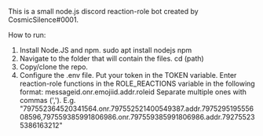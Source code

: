 This is a small node.js discord reaction-role bot created by CosmicSilence#0001.

How to run:
1. Install Node.JS and npm.
sudo apt install nodejs npm
2. Navigate to the folder that will contain the files.
cd (path)
3. Copy/clone the repo.
4. Configure the .env file.
Put your token in the TOKEN variable.
Enter reaction-role functions in the ROLE_REACTIONS variable in the following format:
messageid.onr.emojiid.addr.roleid
Separate multiple ones with commas (',').
E.g.
"797552364520341564.onr.797552521400549387.addr.797529519555608596,797559385991806986.onr.797559385991806986.addr.792755235386163212"
